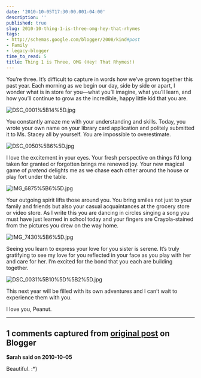 ```yaml
---
date: '2010-10-05T17:30:00.001-04:00'
description: ''
published: true
slug: 2010-10-thing-1-is-three-omg-hey-that-rhymes
tags:
- http://schemas.google.com/blogger/2008/kind#post
- Family
- legacy-blogger
time_to_read: 5
title: Thing 1 is Three, OMG (Hey! That Rhymes!)
---
```



You’re three. It’s difficult to capture in words how we’ve grown together this past year. Each morning as we begin our day, side by side or apart, I wonder what is in store for you—what you’ll imagine, what you’ll learn, and how you’ll continue to grow as the incredible, happy little kid that you are.  

![DSC_0001%5B14%5D.jpg](DSC_0001%5B14%5D.jpg)

You constantly amaze me with your understanding and skills. Today, you wrote your own name on your library card application and politely submitted it to Ms. Stacey all by yourself. You are impossible to overestimate.  

![DSC_0050%5B6%5D.jpg](DSC_0050%5B6%5D.jpg)

I love the excitement in your eyes. Your fresh perspective on things I’d long taken for granted or forgotten brings me renewed joy. Your new magical game of *pretend* delights me as we chase each other around the house or play fort under the table.  

![IMG_6875%5B6%5D.jpg](IMG_6875%5B6%5D.jpg)

Your outgoing spirit lifts those around you. You bring smiles not just to your family and friends but also your casual acquaintances at the grocery store or video store. As I write this you are dancing in circles singing a song you must have just learned in school today and your fingers are Crayola-stained from the pictures you drew on the way home.  

![IMG_7430%5B6%5D.jpg](IMG_7430%5B6%5D.jpg)

Seeing you learn to express your love for you sister is serene. It’s truly gratifying to see my love for you reflected in your face as you play with her and care for her. I’m excited for the bond that you each are building together.  

![DSC_0031%5B10%5D%5B2%5D.jpg](DSC_0031%5B10%5D%5B2%5D.jpg)

This next year will be filled with its own adventures and I can’t wait to experience them with you.

I love you, Peanut.

---

## 1 comments captured from [original post](https://blog.wassupy.com/2010/10/thing-1-is-three-omg-hey-that-rhymes.html) on Blogger

**Sarah said on 2010-10-05**

Beautiful.  :*)


